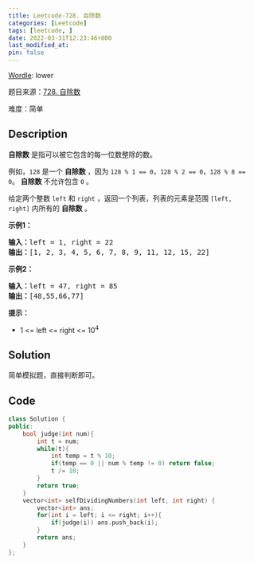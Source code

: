 ```yaml
---
title: Leetcode-728. 自除数
categories: [Leetcode]
tags: [leetcode, ]
date: 2022-03-31T12:23:46+800
last_modified_at: 
pin: false
---
```


[Wordle](https://www.nytimes.com/games/wordle/index.html): lower

题目来源：[728. 自除数](https://leetcode-cn.com/problems/self-dividing-numbers/)

难度：简单

## Description

**自除数** 是指可以被它包含的每一位数整除的数。

例如，`128` 是一个 **自除数** ，因为 `128 % 1 == 0`，`128 % 2 == 0`，`128 % 8 == 0`。
**自除数** 不允许包含 `0` 。

给定两个整数 `left` 和 `right` ，返回一个列表，列表的元素是范围 `[left, right]` 内所有的 **自除数** 。


**示例1：**

<pre>
<strong>输入：</strong>left = 1, right = 22
<strong>输出：</strong>[1, 2, 3, 4, 5, 6, 7, 8, 9, 11, 12, 15, 22]
</pre>

**示例2：**

<pre>
<strong>输入：</strong>left = 47, right = 85
<strong>输出：</strong>[48,55,66,77]
</pre>

**提示：**

- 1 <= left <= right <= 10<sup>4</sup>


## Solution

简单模拟题，直接判断即可。


## Code
```c++
class Solution {
public:
    bool judge(int num){
        int t = num;
        while(t){
            int temp = t % 10;
            if(temp == 0 || num % temp != 0) return false;
            t /= 10;
        }
        return true;
    }
    vector<int> selfDividingNumbers(int left, int right) {
        vector<int> ans;
        for(int i = left; i <= right; i++){
            if(judge(i)) ans.push_back(i);
        }
        return ans;
    }
};
```
